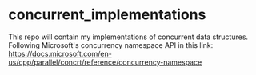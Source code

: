 # concurrent_implementations
 This repo will contain my implementations of concurrent data structures. Following Microsoft's concurrency namespace API in this link:
 https://docs.microsoft.com/en-us/cpp/parallel/concrt/reference/concurrency-namespace
